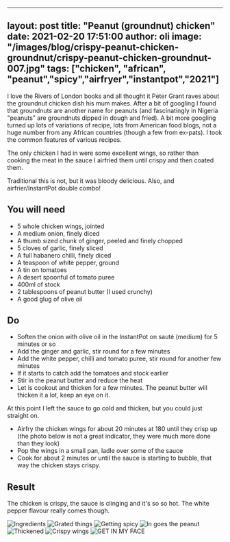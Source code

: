 
---
layout: post
title:  "Peanut (groundnut) chicken"
date:   2021-02-20 17:51:00
author: oli
image: "/images/blog/crispy-peanut-chicken-groundnut/crispy-peanut-chicken-groundnut-007.jpg"
tags: ["chicken", "african", "peanut","spicy","airfryer","instantpot","2021"]
---

I love the Rivers of London books and all thought it Peter Grant raves about the groundnut chicken dish his mum makes.  After a bit of googling I found that groundnuts are another name for peanuts (and fascinatingly in Nigeria "peanuts" are groundnuts dipped in dough and fried).  A bit more googling turned up lots of variations of recipe, lots from American food blogs, not a huge number from any African countries (though a few from ex-pats).  I took the common features of various recipes.

The only chicken I had in were some excellent wings, so rather than cooking the meat in the sauce I airfried them until crispy and then coated them.

Traditional this is not, but it was bloody delicious.  Also, and airfrier/InstantPot double combo!

## You will need

* 5 whole chicken wings, jointed
* A medium onion, finely diced
* A thumb sized chunk of ginger, peeled and finely chopped
* 5 cloves of garlic, finely sliced
* A full habanero chilli, finely diced
* A teaspoon of white pepper, ground
* A tin on tomatoes
* A desert spoonful of tomato puree
* 400ml of stock
* 2 tablespoons of peanut butter (I used crunchy)
* A good glug of olive oil



## Do

* Soften the onion with olive oil in the InstantPot on sauté (medium) for 5 minutes or so
* Add the ginger and garlic, stir round for a few minutes
* Add the white pepper, chilli and tomato puree, stir round for another few minutes
* If it starts to catch add the tomatoes and stock earlier
* Stir in the peanut butter and reduce the heat
* Let is cookout and thicken for a few minutes.  The peanut butter will thicken it a lot, keep an eye on it.

At this point I left the sauce to go cold and thicken, but you could just straight on.

* Airfry the chicken wings for about 20 minutes at 180 until they crisp up (the photo below is not a great indicator, they were much more done than they look)
* Pop the wings in a small pan, ladle over some of the sauce
* Cook for about 2 minutes or until the sauce is starting to bubble, that way the chicken stays crispy.



## Result
The chicken is crispy, the sauce is clinging and it's so so hot.  The white pepper flavour really comes though.

![Ingredients](/images/blog/crispy-peanut-chicken-groundnut/crispy-peanut-chicken-groundnut-001.jpg)
![Grated things](/images/blog/crispy-peanut-chicken-groundnut/crispy-peanut-chicken-groundnut-002.jpg)
![Getting spicy](/images/blog/crispy-peanut-chicken-groundnut/crispy-peanut-chicken-groundnut-003.jpg)
![In goes the peanut](/images/blog/crispy-peanut-chicken-groundnut/crispy-peanut-chicken-groundnut-004.jpg)
![Thickened](/images/blog/crispy-peanut-chicken-groundnut/crispy-peanut-chicken-groundnut-005.jpg)
![Crispy wings](/images/blog/crispy-peanut-chicken-groundnut/crispy-peanut-chicken-groundnut-006.jpg)
![GET IN MY FACE](/images/blog/crispy-peanut-chicken-groundnut/crispy-peanut-chicken-groundnut-007.jpg)

